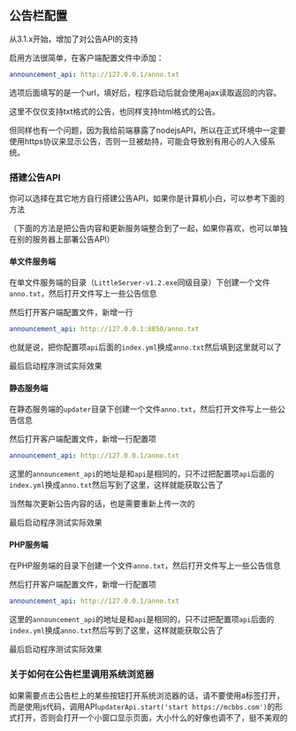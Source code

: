 ## 公告栏配置

从3.1.x开始，增加了对公告API的支持

启用方法很简单，在客户端配置文件中添加：

```yaml
announcement_api: http://127.0.0.1/anno.txt
```

选项后面填写的是一个url，填好后，程序启动后就会使用ajax读取返回的内容。

这里不仅仅支持txt格式的公告，也同样支持html格式的公告。

但同样也有一个问题，因为我给前端暴露了nodejsAPI，所以在正式环境中一定要使用https协议来显示公告，否则一旦被劫持，可能会导致别有用心的人入侵系统。

### 搭建公告API

你可以选择在其它地方自行搭建公告API，如果你是计算机小白，可以参考下面的方法

（下面的方法是把公告内容和更新服务端整合到了一起，如果你喜欢，也可以单独在别的服务器上部署公告API）

#### 单文件服务端

在单文件服务端的目录（`LittleServer-v1.2.exe`同级目录）下创建一个文件`anno.txt`，然后打开文件写上一些公告信息

然后打开客户端配置文件，新增一行

```yaml
announcement_api: http://127.0.0.1:8850/anno.txt
```

也就是说，把你配置项`api`后面的`index.yml`换成`anno.txt`然后填到这里就可以了

最后启动程序测试实际效果

#### 静态服务端

在静态服务端的`updater`目录下创建一个文件`anno.txt`，然后打开文件写上一些公告信息

然后打开客户端配置文件，新增一行配置项

```yaml
announcement_api: http://127.0.0.1/anno.txt
```

这里的`announcement_api`的地址是和`api`是相同的，只不过把配置项`api`后面的`index.yml`换成`anno.txt`然后写到了这里，这样就能获取公告了

当然每次更新公告内容的话，也是需要重新上传一次的

最后启动程序测试实际效果

#### PHP服务端

在PHP服务端的目录下创建一个文件`anno.txt`，然后打开文件写上一些公告信息

然后打开客户端配置文件，新增一行配置项

```yaml
announcement_api: http://127.0.0.1/anno.txt
```

这里的`announcement_api`的地址是和`api`是相同的，只不过把配置项`api`后面的`index.yml`换成`anno.txt`然后写到了这里，这样就能获取公告了

最后启动程序测试实际效果

### 关于如何在公告栏里调用系统浏览器

如果需要点击公告栏上的某些按钮打开系统浏览器的话，请不要使用a标签打开，而是使用js代码，调用API`updaterApi.start('start https://mcbbs.com')`的形式打开，否则会打开一个小窗口显示页面，大小什么的好像也调不了，挺不美观的

